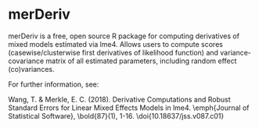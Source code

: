 
# merDeriv

merDeriv is a free, open source R package for computing derivatives of mixed models estimated via lme4. Allows users to compute scores (casewise/clusterwise first derivatives of likelihood function) and variance-covariance matrix of all estimated parameters, including random effect (co)variances.

For further information, see:

Wang, T. & Merkle, E. C. (2018). Derivative Computations and Robust Standard
Errors for Linear Mixed Effects Models in lme4. \emph{Journal of Statistical 
Software}, \bold{87}(1), 1-16. \doi{10.18637/jss.v087.c01}
